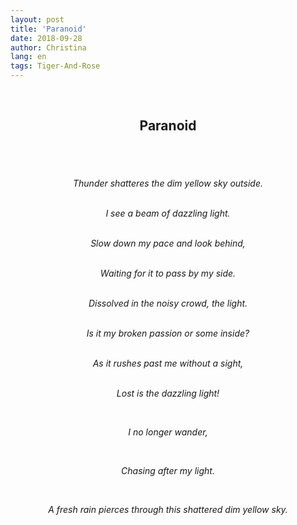 ```yaml
---
layout: post
title: 'Paranoid'
date: 2018-09-28
author: Christina
lang: en 
tags: Tiger-And-Rose
---
```


<br>

<h2 style="text-align:center">Paranoid</h2><br>

<h6 style="text-align:center">
<br>
Thunder shatteres the dim yellow sky outside.<br><br>


I see a beam of dazzling light.<br><br>

Slow down my pace and look behind,<br><br>

Waiting for it to pass by my side.<br><br>

Dissolved in the noisy crowd, the light.<br><br>

Is it my broken passion or some inside?<br><br>

As it rushes past me without a sight,<br><br>

Lost is the dazzling light!<br>

<br>

I no longer wander,<br>

<br>

Chasing after my light.<br>

<br>

A fresh rain pierces through this shattered dim yellow sky.<br>

</h6>

